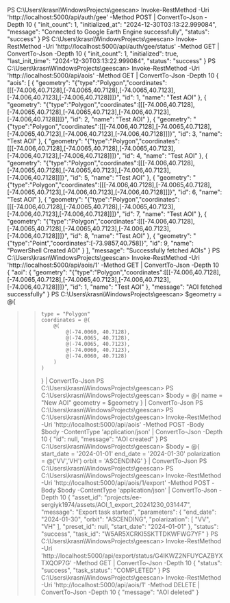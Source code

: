 PS C:\Users\krasn\WindowsProjects\geescan> Invoke-RestMethod -Uri 'http://localhost:5000/api/auth/gee' -Method POST | ConvertTo-Json -Depth 10
{
    "init_count":  1,
    "initialized_at":  "2024-12-30T03:13:22.999084",
    "message":  "Connected to Google Earth Engine successfully",
    "status":  "success"
}
PS C:\Users\krasn\WindowsProjects\geescan> Invoke-RestMethod -Uri 'http://localhost:5000/api/auth/gee/status' -Method GET | ConvertTo-Json -Depth 10
{
    "init_count":  1,
    "initialized":  true,
    "last_init_time":  "2024-12-30T03:13:22.999084",
    "status":  "success"
}
PS C:\Users\krasn\WindowsProjects\geescan> Invoke-RestMethod -Uri 'http://localhost:5000/api/aois' -Method GET | ConvertTo-Json -Depth 10
{
    "aois":  [
                 {
                     "geometry":  "{\"type\":\"Polygon\",\"coordinates\":[[[-74.006,40.7128],[-74.0065,40.7128],[-74.0065,40.7123],[-74.006,40.7123],[-74.006,40.7128]]]}",
                     "id":  1,
                     "name":  "Test AOI"
                 },
                 {
                     "geometry":  "{\"type\":\"Polygon\",\"coordinates\":[[[-74.006,40.7128],[-74.0065,40.7128],[-74.0065,40.7123],[-74.006,40.7123],[-74.006,40.7128]]]}",
                     "id":  2,
                     "name":  "Test AOI"
                 },
                 {
                     "geometry":  "{\"type\":\"Polygon\",\"coordinates\":[[[-74.006,40.7128],[-74.0065,40.7128],[-74.0065,40.7123],[-74.006,40.7123],[-74.006,40.7128]]]}",
                     "id":  3,
                     "name":  "Test AOI"
                 },
                 {
                     "geometry":  "{\"type\":\"Polygon\",\"coordinates\":[[[-74.006,40.7128],[-74.0065,40.7128],[-74.0065,40.7123],[-74.006,40.7123],[-74.006,40.7128]]]}",
                     "id":  4,
                     "name":  "Test AOI"
                 },
                 {
                     "geometry":  "{\"type\":\"Polygon\",\"coordinates\":[[[-74.006,40.7128],[-74.0065,40.7128],[-74.0065,40.7123],[-74.006,40.7123],[-74.006,40.7128]]]}",
                     "id":  5,
                     "name":  "Test AOI"
                 },
                 {
                     "geometry":  "{\"type\":\"Polygon\",\"coordinates\":[[[-74.006,40.7128],[-74.0065,40.7128],[-74.0065,40.7123],[-74.006,40.7123],[-74.006,40.7128]]]}",
                     "id":  6,
                     "name":  "Test AOI"
                 },
                 {
                     "geometry":  "{\"type\":\"Polygon\",\"coordinates\":[[[-74.006,40.7128],[-74.0065,40.7128],[-74.0065,40.7123],[-74.006,40.7123],[-74.006,40.7128]]]}",
                     "id":  7,
                     "name":  "Test AOI"
                 },
                 {
                     "geometry":  "{\"type\":\"Polygon\",\"coordinates\":[[[-74.006,40.7128],[-74.0065,40.7128],[-74.0065,40.7123],[-74.006,40.7123],[-74.006,40.7128]]]}",
                     "id":  8,
                     "name":  "Test AOI"
                 },
                 {
                     "geometry":  "{\"type\":\"Point\",\"coordinates\":[-73.9857,40.758]}",
                     "id":  9,
                     "name":  "PowerShell Created AOI"
                 }
             ],
    "message":  "Successfully fetched AOIs"
}
PS C:\Users\krasn\WindowsProjects\geescan> Invoke-RestMethod -Uri 'http://localhost:5000/api/aois/1' -Method GET | ConvertTo-Json -Depth 10
{
    "aoi":  {
                "geometry":  "{\"type\":\"Polygon\",\"coordinates\":[[[-74.006,40.7128],[-74.0065,40.7128],[-74.0065,40.7123],[-74.006,40.7123],[-74.006,40.7128]]]}",
                "id":  1,
                "name":  "Test AOI"
            },
    "message":  "AOI fetched successfully"
}
PS C:\Users\krasn\WindowsProjects\geescan> $geometry = @{
>>     type = "Polygon"
>>     coordinates = @(
>>         @(
>>             @(-74.0060, 40.7128),
>>             @(-74.0065, 40.7128),
>>             @(-74.0065, 40.7123),
>>             @(-74.0060, 40.7123),
>>             @(-74.0060, 40.7128)
>>         )
>>     )
>> } | ConvertTo-Json
PS C:\Users\krasn\WindowsProjects\geescan> 
PS C:\Users\krasn\WindowsProjects\geescan> $body = @{
>>     name = "New AOI"
>>     geometry = $geometry
>> } | ConvertTo-Json
PS C:\Users\krasn\WindowsProjects\geescan> 
PS C:\Users\krasn\WindowsProjects\geescan> Invoke-RestMethod -Uri 'http://localhost:5000/api/aois' -Method POST -Body $body -ContentType 'application/json' | ConvertTo-Json -Depth 10
{
    "id":  null,
    "message":  "AOI created"
}
PS C:\Users\krasn\WindowsProjects\geescan> $body = @{
>>     start_date = '2024-01-01'
>>     end_date = '2024-01-30'
>>     polarization = @('VV','VH')
>>     orbit = 'ASCENDING'
>> } | ConvertTo-Json
PS C:\Users\krasn\WindowsProjects\geescan> 
PS C:\Users\krasn\WindowsProjects\geescan> Invoke-RestMethod -Uri 'http://localhost:5000/api/aois/1/export' -Method POST -Body $body -ContentType 'application/json' | ConvertTo-Json -Depth 10
{
    "asset_id":  "projects/ee-sergiyk1974/assets/AOI_1_export_20241230_031447",
    "message":  "Export task started",
    "parameters":  {
                       "end_date":  "2024-01-30",
                       "orbit":  "ASCENDING",
                       "polarization":  [
                                            "VV",
                                            "VH"
                                        ],
                       "preset_id":  null,
                       "start_date":  "2024-01-01"
                   },
    "status":  "success",
    "task_id":  "W5AR5XCRKI5SKTTDKWFWG7YF"
}
PS C:\Users\krasn\WindowsProjects\geescan> Invoke-RestMethod -Uri 'http://localhost:5000/api/export/status/G4IKWZ2NFUYCAZBYXTXQOP7G'
 -Method GET | ConvertTo-Json -Depth 10
{
    "status":  "success",
    "task_status":  "COMPLETED"
}
PS C:\Users\krasn\WindowsProjects\geescan> Invoke-RestMethod -Uri 'http://localhost:5000/api/aois/1' -Method DELETE | ConvertTo-Json
 -Depth 10
{
    "message":  "AOI deleted"
}